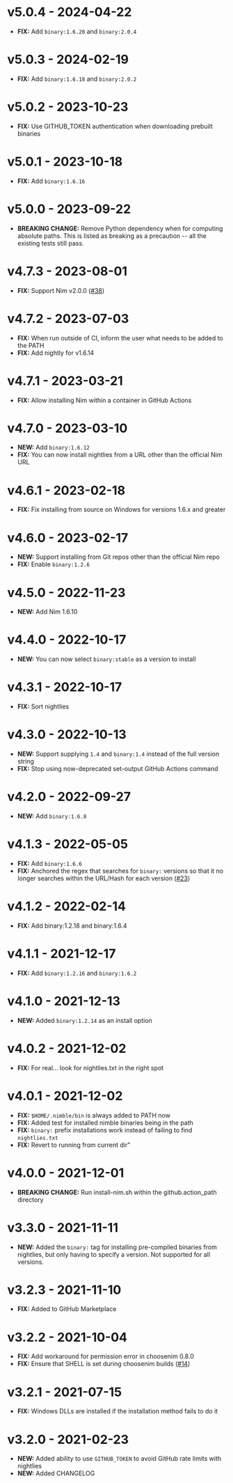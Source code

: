 # v5.0.4 - 2024-04-22

- **FIX:** Add `binary:1.6.20` and `binary:2.0.4`

# v5.0.3 - 2024-02-19

- **FIX:** Add `binary:1.6.18` and `binary:2.0.2`

# v5.0.2 - 2023-10-23

- **FIX:** Use GITHUB_TOKEN authentication when downloading prebuilt binaries

# v5.0.1 - 2023-10-18

- **FIX:** Add `binary:1.6.16`

# v5.0.0 - 2023-09-22

- **BREAKING CHANGE:** Remove Python dependency when for computing absolute paths. This is listed as breaking as a precaution -- all the existing tests still pass.

# v4.7.3 - 2023-08-01

- **FIX:** Support Nim v2.0.0 ([#38](https://github.com/iffy/install-nim/issues/38))

# v4.7.2 - 2023-07-03

- **FIX:** When run outside of CI, inform the user what needs to be added to the PATH
- **FIX:** Add nightly for v1.6.14

# v4.7.1 - 2023-03-21

- **FIX:** Allow installing Nim within a container in GitHub Actions

# v4.7.0 - 2023-03-10

- **NEW:** Add `binary:1.6.12`
- **FIX:** You can now install nightlies from a URL other than the official Nim URL

# v4.6.1 - 2023-02-18

- **FIX:** Fix installing from source on Windows for versions 1.6.x and greater

# v4.6.0 - 2023-02-17

- **NEW:** Support installing from Git repos other than the official Nim repo
- **FIX:** Enable `binary:1.2.6`

# v4.5.0 - 2022-11-23

- **NEW:** Add Nim 1.6.10

# v4.4.0 - 2022-10-17

- **NEW:** You can now select `binary:stable` as a version to install

# v4.3.1 - 2022-10-17

- **FIX:** Sort nightlies

# v4.3.0 - 2022-10-13

- **NEW:** Support supplying `1.4` and `binary:1.4` instead of the full version string
- **FIX:** Stop using now-deprecated set-output GitHub Actions command

# v4.2.0 - 2022-09-27

- **NEW:** Add `binary:1.6.8`

# v4.1.3 - 2022-05-05

- **FIX:** Add `binary:1.6.6`
- **FIX:** Anchored the regex that searches for `binary:` versions so that it no longer searches within the URL/Hash for each version ([#23](https://github.com/iffy/install-nim/issues/23))

# v4.1.2 - 2022-02-14

- **FIX:** Add binary:1.2.18 and binary:1.6.4

# v4.1.1 - 2021-12-17

- **FIX:** Add `binary:1.2.16` and `binary:1.6.2`

# v4.1.0 - 2021-12-13

- **NEW:** Added `binary:1.2.14` as an install option

# v4.0.2 - 2021-12-02

- **FIX:** For real... look for nightlies.txt in the right spot

# v4.0.1 - 2021-12-02

- **FIX:** `$HOME/.nimble/bin` is always added to PATH now
- **FIX:** Added test for installed nimble binaries being in the path
- **FIX:** `binary:` prefix installations work instead of failing to find `nightlies.txt`
- **FIX:** Revert to running from current dir"

# v4.0.0 - 2021-12-01

- **BREAKING CHANGE:** Run install-nim.sh within the github.action_path directory

# v3.3.0 - 2021-11-11

- **NEW:** Added the `binary:` tag for installing pre-compiled binaries from nightlies, but only having to specify a version. Not supported for all versions.

# v3.2.3 - 2021-11-10

- **FIX:** Added to GitHub Marketplace

# v3.2.2 - 2021-10-04

- **FIX:** Add workaround for permission error in choosenim 0.8.0
- **FIX:** Ensure that SHELL is set during choosenim builds ([#14](https://github.com/iffy/install-nim/issues/14))

# v3.2.1 - 2021-07-15

- **FIX:** Windows DLLs are installed if the installation method fails to do it

# v3.2.0 - 2021-02-23

- **NEW:** Added ability to use `GITHUB_TOKEN` to avoid GitHub rate limits with nightlies
- **NEW:** Added CHANGELOG

